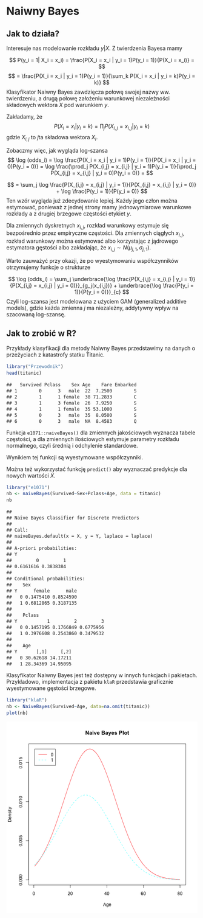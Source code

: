 # Naiwny Bayes

## Jak to działa?

Interesuje nas modelowanie rozkładu $y|X$. Z twierdzenia Bayesa mamy

$$
P(y_i = 1| X_i = x_i) = \frac{P(X_i = x_i | y_i = 1)P(y_i = 1)}{P(X_i = x_i)} = 
$$
$$
 = \frac{P(X_i = x_i | y_i = 1)P(y_i = 1)}{\sum_k P(X_i = x_i | y_i = k)P(y_i = k)}
$$
Klasyfikator Naiwny Bayes zawdzięcza połowę swojej nazwy ww. twierdzeniu, a drugą połowę założeniu warunkowej niezależności składowych wektora $X$ pod warunkiem $y$.

Zakładamy, że
$$
P(X_i = x_i | y_i = k) = \prod_j P(X_{i,j} = x_{i,j} | y_i = k)
$$
gdzie $X_{i,j}$ to $j$ta składowa wektora $X_i$.
  
Zobaczmy więc, jak wygląda log-szansa 
$$
\log (odds_i) = \log \frac{P(X_i = x_i | y_i = 1)P(y_i = 1)}{P(X_i = x_i | y_i = 0)P(y_i = 0)} = \log \frac{\prod_j P(X_{i,j} = x_{i,j} | y_i = 1)P(y_i = 1)}{\prod_j P(X_{i,j} = x_{i,j} | y_i = 0)P(y_i = 0)} =
$$


$$
= \sum_j \log \frac{P(X_{i,j} = x_{i,j} | y_i = 1)}{P(X_{i,j} = x_{i,j} | y_i = 0)} + \log \frac{P(y_i = 1)}{P(y_i = 0)} 
$$
Ten wzór wygląda już zdecydowanie lepiej. Każdy jego człon można estymować, ponieważ z jednej strony mamy jednowymiarowe warunkowe rozkłady a z drugiej brzegowe częstości etykiet $y$.

Dla zmiennych dyskretnych $x_{i,j}$, rozkład warunkowy estymuje się bezpośrednio przez empiryczne częstości. Dla zmiennych ciągłych $x_{i,j}$, rozkład warunkowy można estymować albo korzystając z jądrowego estymatora gęstości albo zakładając, że $x_{i,j} \sim N(\mu_{j,1}, \sigma_{j,1})$. 

Warto zauważyć przy okazji, że po wyestymowaniu współczynników otrzymujemy funkcje o strukturze

$$
\log (odds_i) = \sum_j \underbrace{\log \frac{P(X_{i,j} = x_{i,j} | y_i = 1)}{P(X_{i,j} = x_{i,j} | y_i = 0)}}_{g_j(x_{i,j})}  + \underbrace{\log \frac{P(y_i = 1)}{P(y_i = 0)}}_{c}
$$
Czyli log-szansa jest modelowana z użyciem GAM (generalized additive models), gdzie każda zmienna $j$ ma niezależny, addytywny wpływ na szacowaną log-szansę.
  
## Jak to zrobić w R?

Przykłady klasyfikacji dla metody Naiwny Bayes przedstawimy na danych o przeżyciach z katastrofy statku Titanic. 


```r
library("Przewodnik")
head(titanic)
```

```
##   Survived Pclass    Sex Age    Fare Embarked
## 1        0      3   male  22  7.2500        S
## 2        1      1 female  38 71.2833        C
## 3        1      3 female  26  7.9250        S
## 4        1      1 female  35 53.1000        S
## 5        0      3   male  35  8.0500        S
## 6        0      3   male  NA  8.4583        Q
```

Funkcja `e1071::naiveBayes()` dla zmiennych jakościowych wyznacza tabele częstości, a dla zmiennych ilościowych estymuje parametry rozkładu normalnego, czyli średnią i odchylenie standardowe. 

Wynikiem tej funkcji są wyestymowane współczynniki. 

Można też wykorzystać funkcję `predict()` aby wyznaczać predykcje dla nowych wartości $X$.


```r
library("e1071")
nb <- naiveBayes(Survived~Sex+Pclass+Age, data = titanic)
nb
```

```
## 
## Naive Bayes Classifier for Discrete Predictors
## 
## Call:
## naiveBayes.default(x = X, y = Y, laplace = laplace)
## 
## A-priori probabilities:
## Y
##         0         1 
## 0.6161616 0.3838384 
## 
## Conditional probabilities:
##    Sex
## Y      female      male
##   0 0.1475410 0.8524590
##   1 0.6812865 0.3187135
## 
##    Pclass
## Y           1         2         3
##   0 0.1457195 0.1766849 0.6775956
##   1 0.3976608 0.2543860 0.3479532
## 
##    Age
## Y       [,1]     [,2]
##   0 30.62618 14.17211
##   1 28.34369 14.95095
```

Klasyfikator Naiwny Bayes jest też dostępny w innych funkcjach i pakietach. 
Przykładowo, implementacja z pakietu `klaR` przedstawia graficznie wyestymowane gęstości brzegowe.


```r
library("klaR")
nb <- NaiveBayes(Survived~Age, data=na.omit(titanic))
plot(nb)
```

![plot of chunk klaR](figure/klaR-1.png)

